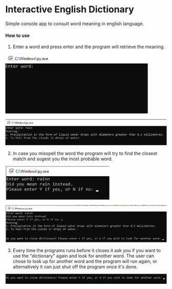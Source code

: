 # Interactive English Dictionary
Simple console app to consult word meaning in english language.

#### How to use
1. Enter a word and press enter and the program will retrieve the meaning.

![alt text](https://github.com/pedropenacho/English-Dictionary/blob/master/Images/word.png)

![alt text](https://github.com/pedropenacho/English-Dictionary/blob/master/Images/results.png "Results")

2. In case you misspell the word the program will try to find the closest match and sugest you the most probable word.

![alt text](https://github.com/pedropenacho/English-Dictionary/blob/master/Images/misspelling.png)

![alt text](https://github.com/pedropenacho/English-Dictionary/blob/master/Images/misspelling%20results.png)

3. Every time the programs runs before it closes it ask you if you want to use the "dictionary" again and look for another word. The user can chose to look up for another word and the program will run again, or alternatively it can just shut off the program once it's done.

![alt text](https://github.com/pedropenacho/English-Dictionary/blob/master/Images/question.png)
